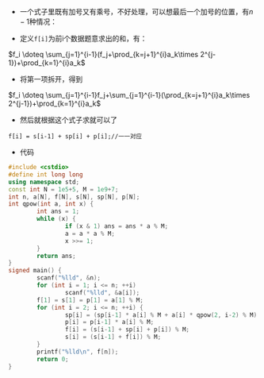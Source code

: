 * 一个式子里既有加号又有乘号，不好处理，可以想最后一个加号的位置，有$n-1$种情况：

* 定义`f[i]`为前i个数据题意求出的和，有：

$f_i \doteq \sum_{j=1}^{i-1}(f_j+\prod_{k=j+1}^{i}a_k\times 2^{j-1})+\prod_{k=1}^{i}a_k$

* 将第一项拆开，得到

$f_i \doteq \sum_{j=1}^{i-1}f_j+\sum_{j=1}^{i-1}(\prod_{k=j+1}^{i}a_k\times 2^{j-1})+\prod_{k=1}^{i}a_k$

* 然后就根据这个式子求就可以了

`f[i] = s[i-1] + sp[i] + p[i];//一一对应`

* 代码
```cpp
#include <cstdio>
#define int long long
using namespace std;
const int N = 1e5+5, M = 1e9+7;
int n, a[N], f[N], s[N], sp[N], p[N];
int qpow(int a, int x) {
        int ans = 1;
        while (x) {
                if (x & 1) ans = ans * a % M;
                a = a * a % M;
                x >>= 1;
        }
        return ans;
}
signed main() {
        scanf("%lld", &n);
        for (int i = 1; i <= n; ++i)
                scanf("%lld", &a[i]);
        f[1] = s[1] = p[1] = a[1] % M;
        for (int i = 2; i <= n; ++i) {
                sp[i] = (sp[i-1] * a[i] % M + a[i] * qpow(2, i-2) % M) % M;
                p[i] = p[i-1] * a[i] % M;
                f[i] = (s[i-1] + sp[i] + p[i]) % M;
                s[i] = (s[i-1] + f[i]) % M;
        }
        printf("%lld\n", f[n]);
        return 0;
}

```
